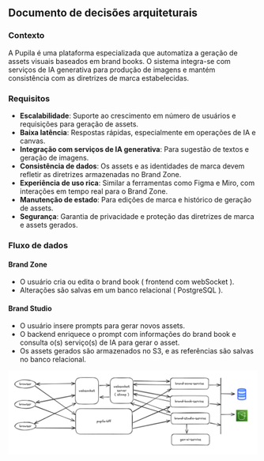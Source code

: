 ## Documento de decisões arquiteturais

### Contexto

A Pupila é uma plataforma especializada que automatiza a geração de assets visuais baseados em brand books. O sistema integra-se com serviços de IA generativa para produção de imagens e mantém consistência com as diretrizes de marca estabelecidas.


### Requisitos

- **Escalabilidade**: Suporte ao crescimento em número de usuários e requisições para geração de assets.
- **Baixa latência**: Respostas rápidas, especialmente em operações de IA e canvas.
- **Integração com serviços de IA generativa**: Para sugestão de textos e geração de imagens.
- **Consistência de dados**: Os assets e as identidades de marca devem refletir as diretrizes armazenadas no Brand Zone.
- **Experiência de uso rica**: Similar a ferramentas como Figma e Miro, com interações em tempo real para o Brand Zone.
- **Manutenção de estado**: Para edições de marca e histórico de geração de assets.
- **Segurança**: Garantia de privacidade e proteção das diretrizes de marca e assets gerados.


### Fluxo de dados

#### Brand Zone

- O usuário cria ou edita o brand book ( frontend com webSocket ).
- Alterações são salvas em um banco relacional ( PostgreSQL ).

#### Brand Studio

- O usuário insere prompts para gerar novos assets.
- O backend enriquece o prompt com informações do brand book e consulta o(s) serviço(s) de IA para gerar o asset.
- Os assets gerados são armazenados no S3, e as referências são salvas no banco relacional.


![img.png](img.png)